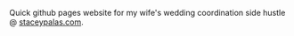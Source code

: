 Quick github pages website for my wife's wedding coordination side hustle @ [staceypalas.com](http://staceypalas.com).
